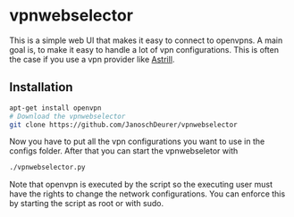 # vpnwebselector

This is a simple web UI that makes it easy to connect to openvpns. A main goal is,
to make it easy to handle a lot of vpn configurations. This is often the case
if you use a vpn provider like [Astrill](https://www.astrill.com/).

## Installation

```bash
apt-get install openvpn
# Download the vpnwebselector
git clone https://github.com/JanoschDeurer/vpnwebselector
```

Now you have to put all the vpn configurations you want to use in the configs
folder. After that you can start the vpnwebseletor with

```bash
./vpnwebselector.py
```

Note that openvpn is executed by the script so the executing user must have the
rights to change the network configurations. You can enforce this by starting
the script as root or with sudo.






